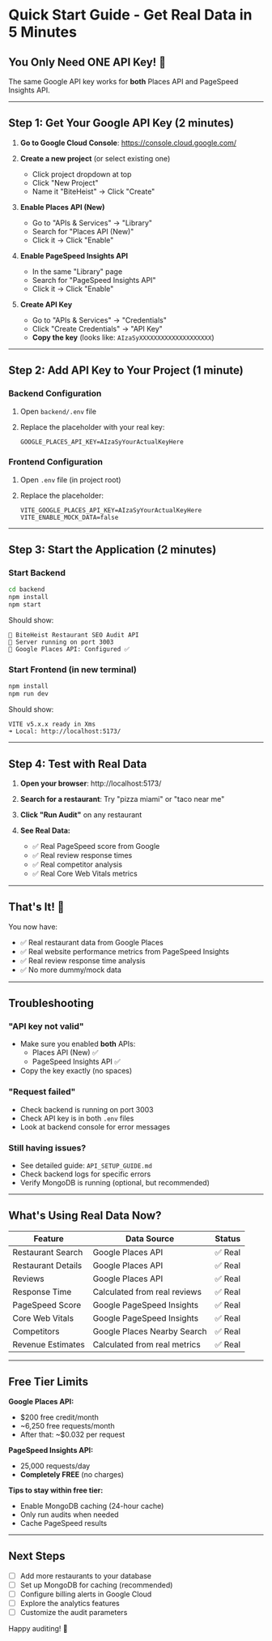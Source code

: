 # Quick Start Guide - Get Real Data in 5 Minutes

## You Only Need ONE API Key! 🎉

The same Google API key works for **both** Places API and PageSpeed Insights API.

---

## Step 1: Get Your Google API Key (2 minutes)

1. **Go to Google Cloud Console**: https://console.cloud.google.com/

2. **Create a new project** (or select existing one)
   - Click project dropdown at top
   - Click "New Project"
   - Name it "BiteHeist" → Click "Create"

3. **Enable Places API (New)**
   - Go to "APIs & Services" → "Library"
   - Search for "Places API (New)"
   - Click it → Click "Enable"

4. **Enable PageSpeed Insights API**
   - In the same "Library" page
   - Search for "PageSpeed Insights API"
   - Click it → Click "Enable"

5. **Create API Key**
   - Go to "APIs & Services" → "Credentials"
   - Click "Create Credentials" → "API Key"
   - **Copy the key** (looks like: `AIzaSyXXXXXXXXXXXXXXXXXXXX`)

---

## Step 2: Add API Key to Your Project (1 minute)

### Backend Configuration

1. Open `backend/.env` file

2. Replace the placeholder with your real key:
   ```env
   GOOGLE_PLACES_API_KEY=AIzaSyYourActualKeyHere
   ```

### Frontend Configuration

1. Open `.env` file (in project root)

2. Replace the placeholder:
   ```env
   VITE_GOOGLE_PLACES_API_KEY=AIzaSyYourActualKeyHere
   VITE_ENABLE_MOCK_DATA=false
   ```

---

## Step 3: Start the Application (2 minutes)

### Start Backend
```bash
cd backend
npm install
npm start
```

Should show:
```
🚀 BiteHeist Restaurant SEO Audit API
📡 Server running on port 3003
🔑 Google Places API: Configured ✅
```

### Start Frontend (in new terminal)
```bash
npm install
npm run dev
```

Should show:
```
VITE v5.x.x ready in Xms
➜ Local: http://localhost:5173/
```

---

## Step 4: Test with Real Data

1. **Open your browser**: http://localhost:5173/

2. **Search for a restaurant**: Try "pizza miami" or "taco near me"

3. **Click "Run Audit"** on any restaurant

4. **See Real Data:**
   - ✅ Real PageSpeed score from Google
   - ✅ Real review response times
   - ✅ Real competitor analysis
   - ✅ Real Core Web Vitals metrics

---

## That's It! 🎉

You now have:
- ✅ Real restaurant data from Google Places
- ✅ Real website performance metrics from PageSpeed Insights
- ✅ Real review response time analysis
- ✅ No more dummy/mock data

---

## Troubleshooting

### "API key not valid"
- Make sure you enabled **both** APIs:
  - Places API (New) ✅
  - PageSpeed Insights API ✅
- Copy the key exactly (no spaces)

### "Request failed"
- Check backend is running on port 3003
- Check API key is in both `.env` files
- Look at backend console for error messages

### Still having issues?
- See detailed guide: `API_SETUP_GUIDE.md`
- Check backend logs for specific errors
- Verify MongoDB is running (optional, but recommended)

---

## What's Using Real Data Now?

| Feature | Data Source | Status |
|---------|-------------|--------|
| Restaurant Search | Google Places API | ✅ Real |
| Restaurant Details | Google Places API | ✅ Real |
| Reviews | Google Places API | ✅ Real |
| Response Time | Calculated from real reviews | ✅ Real |
| PageSpeed Score | Google PageSpeed Insights | ✅ Real |
| Core Web Vitals | Google PageSpeed Insights | ✅ Real |
| Competitors | Google Places Nearby Search | ✅ Real |
| Revenue Estimates | Calculated from real metrics | ✅ Real |

---

## Free Tier Limits

**Google Places API:**
- $200 free credit/month
- ~6,250 free requests/month
- After that: ~$0.032 per request

**PageSpeed Insights API:**
- 25,000 requests/day
- **Completely FREE** (no charges)

**Tips to stay within free tier:**
- Enable MongoDB caching (24-hour cache)
- Only run audits when needed
- Cache PageSpeed results

---

## Next Steps

- [ ] Add more restaurants to your database
- [ ] Set up MongoDB for caching (recommended)
- [ ] Configure billing alerts in Google Cloud
- [ ] Explore the analytics features
- [ ] Customize the audit parameters

Happy auditing! 🚀
